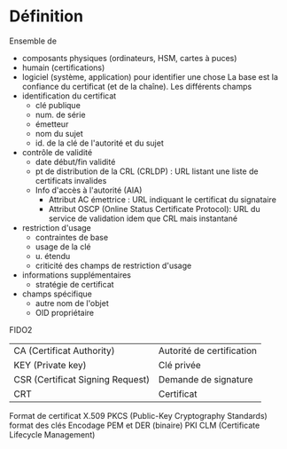 # Définition
Ensemble de 
- composants physiques (ordinateurs, HSM, cartes à puces)
- humain (certifications)
- logiciel (système, application)
pour identifier une chose
La base est la confiance du certificat (et de la chaîne).
Les différents champs
- identification du certificat
	- clé publique
	- num. de série
	- émetteur
	- nom du sujet
	- id. de la clé de l'autorité et du sujet 
- contrôle de validité
	- date début/fin validité
	- pt de distribution de la CRL (CRLDP) : URL listant une liste de certificats invalides
	- Info d'accès à l'autorité (AIA)
		- Attribut AC émettrice : URL indiquant le certificat du signataire
		- Attribut OSCP (Online Status Certificate Protocol): URL du service de validation idem que CRL mais instantané
- restriction d'usage
	- contraintes de base
	- usage de la clé
	- u. étendu
	- criticité des champs de restriction d'usage
- informations supplémentaires
	- stratégie de certificat
- champs spécifique
	- autre nom de l'objet
	- OID propriétaire

FIDO2

|   |   |
|---|---|
|CA (Certificat Authority)|Autorité de certification|
|KEY (Private key)|Clé privée|
|CSR (Certificat Signing Request)|Demande de signature|
|CRT|Certificat|

Format de certificat X.509
PKCS (Public-Key Cryptography Standards) format des clés
Encodage PEM et DER (binaire)
PKI
CLM (Certificate Lifecycle Management)